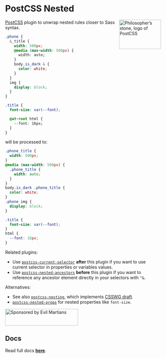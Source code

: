 # PostCSS Nested

<img align="right" width="135" height="95"
     title="Philosopher’s stone, logo of PostCSS"
     src="https://postcss.org/logo-leftp.svg">

[PostCSS] plugin to unwrap nested rules closer to Sass syntax.

```css
.phone {
  &_title {
    width: 500px;
    @media (max-width: 500px) {
      width: auto;
    }
    body.is_dark & {
      color: white;
    }
  }
  img {
    display: block;
  }
}

.title {
  font-size: var(--font);

  @at-root html {
    --font: 16px;
  }
}
```

will be processed to:

```css
.phone_title {
  width: 500px;
}
@media (max-width: 500px) {
  .phone_title {
    width: auto;
  }
}
body.is_dark .phone_title {
  color: white;
}
.phone img {
  display: block;
}

.title {
  font-size: var(--font);
}
html {
  --font: 16px;
}
```

Related plugins:

- Use [`postcss-current-selector`] **after** this plugin if you want
  to use current selector in properties or variables values.
- Use [`postcss-nested-ancestors`] **before** this plugin if you want
  to reference any ancestor element directly in your selectors with `^&`.

Alternatives:

- See also [`postcss-nesting`], which implements [CSSWG draft].
- [`postcss-nested-props`] for nested properties like `font-size`.

<a href="https://evilmartians.com/?utm_source=postcss-nested">
  <img src="https://evilmartians.com/badges/sponsored-by-evil-martians.svg"
       alt="Sponsored by Evil Martians" width="236" height="54">
</a>

[`postcss-current-selector`]: https://github.com/komlev/postcss-current-selector
[`postcss-nested-ancestors`]: https://github.com/toomuchdesign/postcss-nested-ancestors
[`postcss-nested-props`]: https://github.com/jedmao/postcss-nested-props
[`postcss-nesting`]: https://github.com/csstools/postcss-plugins/tree/main/plugins/postcss-nesting
[CSSWG draft]: https://drafts.csswg.org/css-nesting-1/
[PostCSS]: https://github.com/postcss/postcss

## Docs
Read full docs **[here](https://github.com/postcss/postcss-nested#readme)**.

